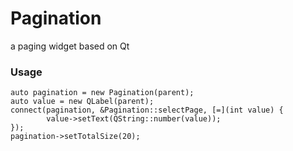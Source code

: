 # Pagination
 a paging widget based on Qt

### Usage
```
auto pagination = new Pagination(parent);
auto value = new QLabel(parent);
connect(pagination, &Pagination::selectPage, [=](int value) {
		value->setText(QString::number(value));
});
pagination->setTotalSize(20);
```
